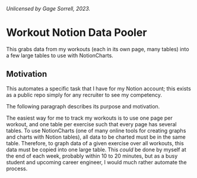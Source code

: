 *Unlicensed by Gage Sorrell, 2023.*

# Workout Notion Data Pooler

This grabs data from my workouts (each in its own page, many tables) into a few large tables to use with NotionCharts.

## Motivation

This automates a specific task that I have for my Notion account; this exists as a public repo simply for any recruiter to see my competency.

The following paragraph describes its purpose and motivation.

The easiest way for me to track my workouts is to use one page per workout, and one table per exercise such that every page has several tables.
To use NotionCharts (one of many online tools for creating graphs and charts with Notion tables), all data to be charted must be in the same table.
Therefore, to graph data of a given exercise over all workouts, this data must be copied into one large table.
This *could* be done by myself at the end of each week, probably within 10 to 20 minutes, but as a busy student and upcoming career engineer, I would much rather automate the process.
